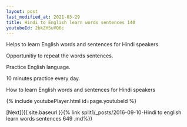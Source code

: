 ```yaml
---
layout: post
last_modified_at: 2021-03-29
title: Hindi to English learn words sentences 140 
youtubeId: 2bkZH5uVQ6c
---
```

 
 
Helps to learn English words and sentences for Hindi speakers.

Opportunitiy to repeat the words sentences. 

Practice English language. 
 
10 minutes practice every day. 
 
How to learn English words and sentences for Hindi speakers 
 
{% include youtubePlayer.html id=page.youtubeId %}
 
 
[Next]({{ site.baseurl }}{% link  split1/_posts/2016-09-10-Hindi to english learn words sentences 649 .md%})
 

